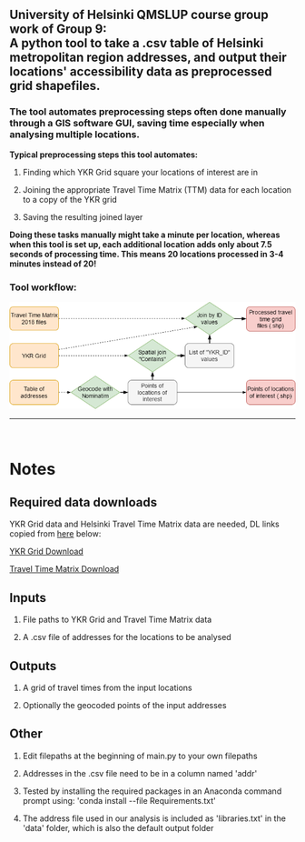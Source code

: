 ## University of Helsinki QMSLUP course group work of Group 9: <br/> A python tool to take a .csv table of Helsinki metropolitan region addresses, and output their locations' accessibility data as preprocessed grid shapefiles.

### The tool automates preprocessing steps often done manually through a GIS software GUI, saving time especially when analysing multiple locations.

**Typical preprocessing steps this tool automates:**

1. Finding which YKR Grid square your locations of interest are in

2. Joining the appropriate Travel Time Matrix (TTM) data for each location to a copy of the YKR grid

3. Saving the resulting joined layer

**Doing these tasks manually might take a minute per location, whereas when this tool is set up, each additional location adds only about 7.5 seconds of processing time. This means 20 locations processed in 3-4 minutes instead of 20!**

### Tool workflow:

![Flowchart](Tool_workflow.png)

-----
<br/>

# Notes

## Required data downloads

YKR Grid data and Helsinki Travel Time Matrix data are needed, DL links copied from [here](https://blogs.helsinki.fi/saavutettavuus/paakaupunkiseudun-matka-aikamatriisi-2018/) below:

[YKR Grid Download](http://www.helsinki.fi/science/accessibility/data/MetropAccess-matka-aikamatriisi/MetropAccess_YKR_grid.zip)

[Travel Time Matrix Download](http://www.helsinki.fi/science/accessibility/data/helsinki-region-travel-time-matrix/2018/HelsinkiRegion_TravelTimeMatrix2018.zip)

## Inputs

1. File paths to YKR Grid and Travel Time Matrix data

2. A .csv file of addresses for the locations to be analysed

## Outputs

1. A grid of travel times from the input locations

2. Optionally the geocoded points of the input addresses


## Other

1. Edit filepaths at the beginning of main.py to your own filepaths

2. Addresses in the .csv file need to be in a column named 'addr'

3. Tested by installing the required packages in an Anaconda command prompt using: 'conda install --file Requirements.txt'

4. The address file used in our analysis is included as 'libraries.txt' in the 'data' folder, which is also the default output folder
